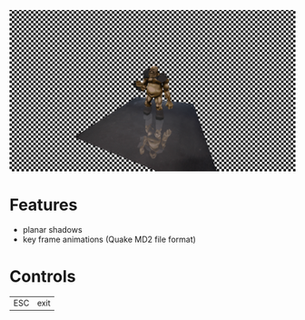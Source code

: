![Screenshot](screenshot.png)

# Features
- planar shadows
- key frame animations (Quake MD2 file format)

# Controls
|   |   |
|---|---|
ESC | exit